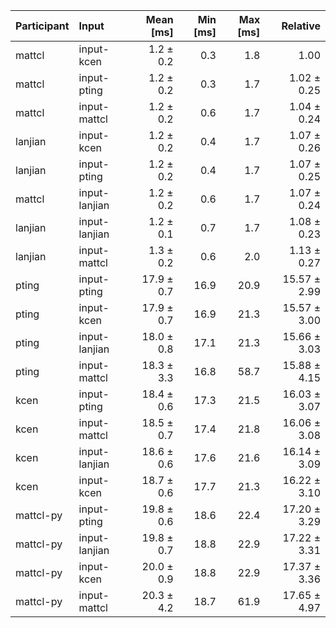 | Participant | Input | Mean [ms] | Min [ms] | Max [ms] | Relative |
|:---|:---|---:|---:|---:|---:|
| mattcl | input-kcen | 1.2 ± 0.2 | 0.3 | 1.8 | 1.00 |
| mattcl | input-pting | 1.2 ± 0.2 | 0.3 | 1.7 | 1.02 ± 0.25 |
| mattcl | input-mattcl | 1.2 ± 0.2 | 0.6 | 1.7 | 1.04 ± 0.24 |
| lanjian | input-kcen | 1.2 ± 0.2 | 0.4 | 1.7 | 1.07 ± 0.26 |
| lanjian | input-pting | 1.2 ± 0.2 | 0.4 | 1.7 | 1.07 ± 0.25 |
| mattcl | input-lanjian | 1.2 ± 0.2 | 0.6 | 1.7 | 1.07 ± 0.24 |
| lanjian | input-lanjian | 1.2 ± 0.1 | 0.7 | 1.7 | 1.08 ± 0.23 |
| lanjian | input-mattcl | 1.3 ± 0.2 | 0.6 | 2.0 | 1.13 ± 0.27 |
| pting | input-pting | 17.9 ± 0.7 | 16.9 | 20.9 | 15.57 ± 2.99 |
| pting | input-kcen | 17.9 ± 0.7 | 16.9 | 21.3 | 15.57 ± 3.00 |
| pting | input-lanjian | 18.0 ± 0.8 | 17.1 | 21.3 | 15.66 ± 3.03 |
| pting | input-mattcl | 18.3 ± 3.3 | 16.8 | 58.7 | 15.88 ± 4.15 |
| kcen | input-pting | 18.4 ± 0.6 | 17.3 | 21.5 | 16.03 ± 3.07 |
| kcen | input-mattcl | 18.5 ± 0.7 | 17.4 | 21.8 | 16.06 ± 3.08 |
| kcen | input-lanjian | 18.6 ± 0.6 | 17.6 | 21.6 | 16.14 ± 3.09 |
| kcen | input-kcen | 18.7 ± 0.6 | 17.7 | 21.3 | 16.22 ± 3.10 |
| mattcl-py | input-pting | 19.8 ± 0.6 | 18.6 | 22.4 | 17.20 ± 3.29 |
| mattcl-py | input-lanjian | 19.8 ± 0.7 | 18.8 | 22.9 | 17.22 ± 3.31 |
| mattcl-py | input-kcen | 20.0 ± 0.9 | 18.8 | 22.9 | 17.37 ± 3.36 |
| mattcl-py | input-mattcl | 20.3 ± 4.2 | 18.7 | 61.9 | 17.65 ± 4.97 |
